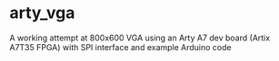 # arty_vga
A working attempt at 800x600 VGA using an Arty A7 dev board (Artix A7T35 FPGA) with SPI interface and example Arduino code
